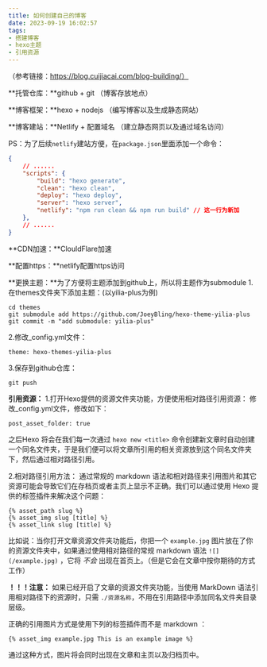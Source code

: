```yaml
---
title: 如何创建自己的博客
date: 2023-09-19 16:02:57
tags:
- 搭建博客
- hexo主题
- 引用资源
---
```




（参考链接：https://blog.cuijiacai.com/blog-building/）

**托管仓库：**github + git  （博客存放地点）

**博客框架：**hexo + nodejs （编写博客以及生成静态网站）

**博客建站：**Netlify + 配置域名 （建立静态网页以及通过域名访问）

<!--more-->

PS：为了后续`netlify`建站方便，在`package.json`里面添加一个命令：

```json
{
    // ......
    "scripts": {
        "build": "hexo generate",
        "clean": "hexo clean",
        "deploy": "hexo deploy",
        "server": "hexo server",
        "netlify": "npm run clean && npm run build" // 这一行为新加
    },
    // ......
}
```



**CDN加速：**ClouldFlare加速

**配置https：**netlify配置https访问

**更换主题：**为了方便将主题添加到github上，所以将主题作为submodule
1.在themes文件夹下添加主题：(以yilia-plus为例)

```git
cd themes
git submodule add https://github.com/JoeyBling/hexo-theme-yilia-plus
git commit -m "add submodule: yilia-plus"
```

2.修改_config.yml文件：

```
theme: hexo-themes-yilia-plus
```

3.保存到github仓库：

```
git push
```

**引用资源：**
1.打开Hexo提供的资源文件夹功能，方便使用相对路径引用资源：
修改_config.yml文件，修改如下：

```
post_asset_folder: true
```

之后Hexo 将会在我们每一次通过 `hexo new <title>` 命令创建新文章时自动创建一个同名文件夹，于是我们便可以将文章所引用的相关资源放到这个同名文件夹下，然后通过相对路径引用。

2.相对路径引用方法：
通过常规的 markdown 语法和相对路径来引用图片和其它资源可能会导致它们在存档页或者主页上显示不正确。我们可以通过使用 Hexo 提供的标签插件来解决这个问题：

```
{% asset_path slug %}
{% asset_img slug [title] %}
{% asset_link slug [title] %}
```

比如说：当你打开文章资源文件夹功能后，你把一个 `example.jpg` 图片放在了你的资源文件夹中，如果通过使用相对路径的常规 markdown 语法 `![](/example.jpg)` ，它将 *不会* 出现在首页上。（但是它会在文章中按你期待的方式工作）

**！！！注意：** 如果已经开启了文章的资源文件夹功能，当使用 MarkDown 语法引用相对路径下的资源时，只需 `./资源名称`，不用在引用路径中添加同名文件夹目录层级。

正确的引用图片方式是使用下列的标签插件而不是 markdown ：

```
{% asset_img example.jpg This is an example image %}
```

通过这种方式，图片将会同时出现在文章和主页以及归档页中。





